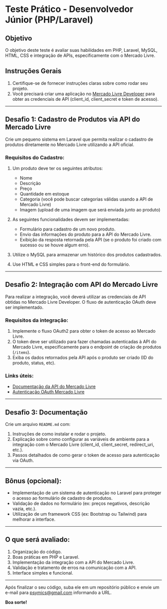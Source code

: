 # Teste Prático - Desenvolvedor Júnior (PHP/Laravel)

## Objetivo

O objetivo deste teste é avaliar suas habilidades em PHP, Laravel, MySQL, HTML, CSS e integração de APIs, especificamente com o Mercado Livre.

## Instruções Gerais

1. Certifique-se de fornecer instruções claras sobre como rodar seu projeto.
2. Você precisará criar uma aplicação no [Mercado Livre Developer](https://developers.mercadolivre.com.br/) para obter as credenciais de API (client_id, client_secret e token de acesso).

---

## Desafio 1: Cadastro de Produtos via API do Mercado Livre

Crie um pequeno sistema em Laravel que permita realizar o cadastro de produtos diretamente no Mercado Livre utilizando a API oficial.

### Requisitos do Cadastro:

1. Um produto deve ter os seguintes atributos:
   - Nome
   - Descrição
   - Preço
   - Quantidade em estoque
   - Categoria (você pode buscar categorias válidas usando a API de Mercado Livre)
   - Imagem (upload de uma imagem que será enviada junto ao produto)

2. As seguintes funcionalidades devem ser implementadas:
   - Formulário para cadastro de um novo produto.
   - Envio das informações do produto para a API do Mercado Livre.
   - Exibição da resposta retornada pela API (se o produto foi criado com sucesso ou se houve algum erro).

3. Utilize o MySQL para armazenar um histórico dos produtos cadastrados.

4. Use HTML e CSS simples para o front-end do formulário.

---

## Desafio 2: Integração com API do Mercado Livre

Para realizar a integração, você deverá utilizar as credenciais de API obtidas no Mercado Livre Developer. O fluxo de autenticação OAuth deve ser implementado.

### Requisitos da integração:

1. Implemente o fluxo OAuth2 para obter o token de acesso ao Mercado Livre.
2. O token deve ser utilizado para fazer chamadas autenticadas à API do Mercado Livre, especificamente para o endpoint de criação de produtos (`/items`).
3. Exiba os dados retornados pela API após o produto ser criado (ID do produto, status, etc).

### Links úteis:

- [Documentação da API do Mercado Livre](https://developers.mercadolivre.com.br/pt_br/itens-e-buscas)
- [Autenticação OAuth Mercado Livre](https://developers.mercadolivre.com.br/pt_br/autenticacao-e-autorizacao)

---

## Desafio 3: Documentação

Crie um arquivo `README.md` com:

1. Instruções de como instalar e rodar o projeto.
2. Explicação sobre como configurar as variáveis de ambiente para a integração com o Mercado Livre (client_id, client_secret, redirect_uri, etc.).
3. Passos detalhados de como gerar o token de acesso para autenticação via OAuth.

---

## Bônus (opcional):

- Implementação de um sistema de autenticação no Laravel para proteger o acesso ao formulário de cadastro de produtos.
- Validação de dados no formulário (ex: preços negativos, descrição vazia, etc.).
- Utilização de um framework CSS (ex: Bootstrap ou Tailwind) para melhorar a interface.

---

## O que será avaliado:

1. Organização do código.
2. Boas práticas em PHP e Laravel.
3. Implementação da integração com a API do Mercado Livre.
4. Validação e tratamento de erros na comunicação com a API.
5. Interface simples e funcional.

---

Após finalizar o seu código, suba ele em um repositório público e envie um e-mail para psymics@gmail.com informando a URL.

**Boa sorte!**
